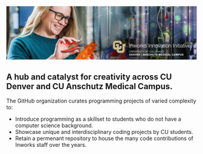 <img src="https://raw.githubusercontent.com/Inworks/Inworks/master/Header.png" alt="Student examines 3D print">

## A hub and catalyst for creativity across CU Denver and CU Anschutz Medical Campus.

The GitHub organization curates programming projects of varied complexity to:
- Introduce programming as a skillset to students who do not have a computer science background.
- Showcase unique and interdisciplinary coding projects by CU students.
- Retain a permenant repository to house the many code contributions of Inworks staff over the years.
